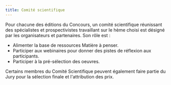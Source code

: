 ```yaml
---
title: Comité scientifique
---
```

Pour chacune des éditions du Concours, un comité scientifique réunissant des spécialistes et prospectivistes travaillant sur le hème choisi est désigné par les organisateurs et partenaires. Son rôle est :

* Alimenter la base de ressources Matière à penser.
* Participer aux webinaires pour donner des pistes de réflexion aux participants. 
* Participer à la pré-sélection des oeuvres. 

Certains membres du Comité Scientifique peuvent également faire partie du Jury pour la sélection finale et l'attribution des prix.